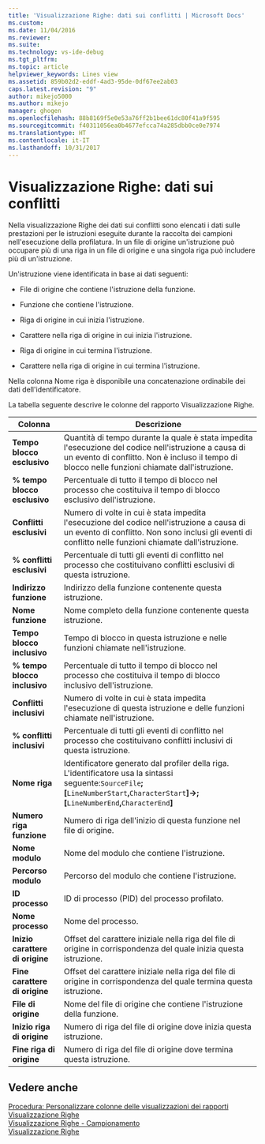 ```yaml
---
title: 'Visualizzazione Righe: dati sui conflitti | Microsoft Docs'
ms.custom: 
ms.date: 11/04/2016
ms.reviewer: 
ms.suite: 
ms.technology: vs-ide-debug
ms.tgt_pltfrm: 
ms.topic: article
helpviewer_keywords: Lines view
ms.assetid: 859b02d2-eddf-4ad3-95de-0df67ee2ab03
caps.latest.revision: "9"
author: mikejo5000
ms.author: mikejo
manager: ghogen
ms.openlocfilehash: 88b8169f5e0e53a76ff2b1bee61dc80f41a9f595
ms.sourcegitcommit: f40311056ea0b4677efcca74a285dbb0ce0e7974
ms.translationtype: HT
ms.contentlocale: it-IT
ms.lasthandoff: 10/31/2017
---
```

# <a name="lines-view---contention-data"></a>Visualizzazione Righe: dati sui conflitti
Nella visualizzazione Righe dei dati sui conflitti sono elencati i dati sulle prestazioni per le istruzioni eseguite durante la raccolta dei campioni nell'esecuzione della profilatura. In un file di origine un'istruzione può occupare più di una riga in un file di origine e una singola riga può includere più di un'istruzione.  
  
 Un'istruzione viene identificata in base ai dati seguenti:  
  
-   File di origine che contiene l'istruzione della funzione.  
  
-   Funzione che contiene l'istruzione.  
  
-   Riga di origine in cui inizia l'istruzione.  
  
-   Carattere nella riga di origine in cui inizia l'istruzione.  
  
-   Riga di origine in cui termina l'istruzione.  
  
-   Carattere nella riga di origine in cui termina l'istruzione.  
  
 Nella colonna Nome riga è disponibile una concatenazione ordinabile dei dati dell'identificatore.  
  
 La tabella seguente descrive le colonne del rapporto Visualizzazione Righe.  
  
|Colonna|Descrizione|  
|------------|-----------------|  
|**Tempo blocco esclusivo**|Quantità di tempo durante la quale è stata impedita l'esecuzione del codice nell'istruzione a causa di un evento di conflitto. Non è incluso il tempo di blocco nelle funzioni chiamate dall'istruzione.|  
|**% tempo blocco esclusivo**|Percentuale di tutto il tempo di blocco nel processo che costituiva il tempo di blocco esclusivo dell'istruzione.|  
|**Conflitti esclusivi**|Numero di volte in cui è stata impedita l'esecuzione del codice nell'istruzione a causa di un evento di conflitto. Non sono inclusi gli eventi di conflitto nelle funzioni chiamate dall'istruzione.|  
|**% conflitti esclusivi**|Percentuale di tutti gli eventi di conflitto nel processo che costituivano conflitti esclusivi di questa istruzione.|  
|**Indirizzo funzione**|Indirizzo della funzione contenente questa istruzione.|  
|**Nome funzione**|Nome completo della funzione contenente questa istruzione.|  
|**Tempo blocco inclusivo**|Tempo di blocco in questa istruzione e nelle funzioni chiamate nell'istruzione.|  
|**% tempo blocco inclusivo**|Percentuale di tutto il tempo di blocco nel processo che costituiva il tempo di blocco inclusivo dell'istruzione.|  
|**Conflitti inclusivi**|Numero di volte in cui è stata impedita l'esecuzione di questa istruzione e delle funzioni chiamate nell'istruzione.|  
|**% conflitti inclusivi**|Percentuale di tutti gli eventi di conflitto nel processo che costituivano conflitti inclusivi di questa istruzione.|  
|**Nome riga**|Identificatore generato dal profiler della riga. L'identificatore usa la sintassi seguente:`SourceFile`**;[**`LineNumberStart`**,**`CharacterStart`**]->;[**`LineNumberEnd`**,**`CharacterEnd`**]**|  
|**Numero riga funzione**|Numero di riga dell'inizio di questa funzione nel file di origine.|  
|**Nome modulo**|Nome del modulo che contiene l'istruzione.|  
|**Percorso modulo**|Percorso del modulo che contiene l'istruzione.|  
|**ID processo**|ID di processo (PID) del processo profilato.|  
|**Nome processo**|Nome del processo.|  
|**Inizio carattere di origine**|Offset del carattere iniziale nella riga del file di origine in corrispondenza del quale inizia questa istruzione.|  
|**Fine carattere di origine**|Offset del carattere iniziale nella riga del file di origine in corrispondenza del quale termina questa istruzione.|  
|**File di origine**|Nome del file di origine che contiene l'istruzione della funzione.|  
|**Inizio riga di origine**|Numero di riga del file di origine dove inizia questa istruzione.|  
|**Fine riga di origine**|Numero di riga del file di origine dove termina questa istruzione.|  
  
## <a name="see-also"></a>Vedere anche  
 [Procedura: Personalizzare colonne delle visualizzazioni dei rapporti](../profiling/how-to-customize-report-view-columns.md)   
 [Visualizzazione Righe](../profiling/lines-view.md)   
 [Visualizzazione Righe - Campionamento](../profiling/lines-view-dotnet-memory-sampling-data.md)   
 [Visualizzazione Righe](../profiling/lines-view-sampling-data.md)